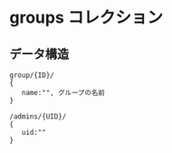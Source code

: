 # groups コレクション

## データ構造

```
group/{ID}/
{
   name:"", グループの名前
}

/admins/{UID}/
{
   uid:""
}
```
